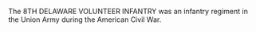 The 8TH DELAWARE VOLUNTEER INFANTRY was an infantry regiment in the Union Army during the American Civil War.
